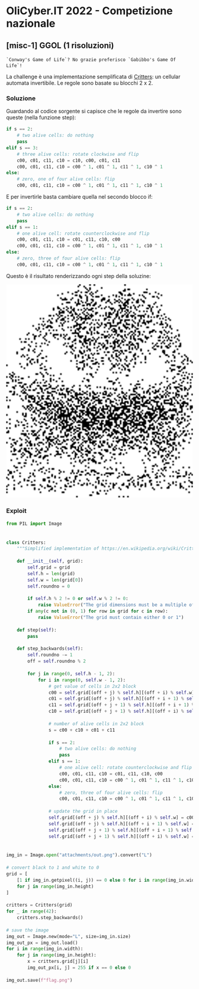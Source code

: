 # OliCyber.IT 2022 - Competizione nazionale

## [misc-1] GGOL (1 risoluzioni)

```
`Conway's Game of Life`? No grazie preferisco `Gabibbo's Game Of Life`!
```

La challenge è una implementazione semplificata di [Critters](<https://en.wikipedia.org/wiki/Critters_(cellular_automaton)>): un cellular automata invertibile. Le regole sono basate su blocchi 2 x 2.

### Soluzione

Guardando al codice sorgente si capisce che le regole da invertire sono queste (nella funzione step):

```py
if s == 2:
	# two alive cells: do nothing
	pass
elif s == 3:
	# three alive cells: rotate clockwise and flip
	c00, c01, c11, c10 = c10, c00, c01, c11
	c00, c01, c11, c10 = c00 ^ 1, c01 ^ 1, c11 ^ 1, c10 ^ 1
else:
	# zero, one of four alive cells: flip
	c00, c01, c11, c10 = c00 ^ 1, c01 ^ 1, c11 ^ 1, c10 ^ 1
```

E per invertirle basta cambiare quella nel secondo blocco if:

```py
if s == 2:
	# two alive cells: do nothing
	pass
elif s == 1:
	# one alive cell: rotate counterclockwise and flip
	c00, c01, c11, c10 = c01, c11, c10, c00
	c00, c01, c11, c10 = c00 ^ 1, c01 ^ 1, c11 ^ 1, c10 ^ 1
else:
	# zero, three of four alive cells: flip
	c00, c01, c11, c10 = c00 ^ 1, c01 ^ 1, c11 ^ 1, c10 ^ 1
```

Questo è il risultato renderizzando ogni step della soluzine:

![soluzione](attachments/solution.gif)

### Exploit

```py
from PIL import Image


class Critters:
    """Simplified implementation of https://en.wikipedia.org/wiki/Critters_(cellular_automaton)"""

    def __init__(self, grid):
        self.grid = grid
        self.h = len(grid)
        self.w = len(grid[0])
        self.roundno = 0

        if self.h % 2 != 0 or self.w % 2 != 0:
            raise ValueError("The grid dimensions must be a multiple of two")
        if any(c not in (0, 1) for row in grid for c in row):
            raise ValueError("The grid must contain either 0 or 1")

    def step(self):
		pass

    def step_backwards(self):
        self.roundno -= 1
        off = self.roundno % 2

        for j in range(0, self.h - 1, 2):
            for i in range(0, self.w - 1, 2):
                # get value of cells in 2x2 block
                c00 = self.grid[(off + j) % self.h][(off + i) % self.w]
                c01 = self.grid[(off + j) % self.h][(off + i + 1) % self.w]
                c11 = self.grid[(off + j + 1) % self.h][(off + i + 1) % self.w]
                c10 = self.grid[(off + j + 1) % self.h][(off + i) % self.w]

                # number of alive cells in 2x2 block
                s = c00 + c10 + c01 + c11

                if s == 2:
                    # two alive cells: do nothing
                    pass
                elif s == 1:
                    # one alive cell: rotate counterclockwise and flip
                    c00, c01, c11, c10 = c01, c11, c10, c00
                    c00, c01, c11, c10 = c00 ^ 1, c01 ^ 1, c11 ^ 1, c10 ^ 1
                else:
                    # zero, three of four alive cells: flip
                    c00, c01, c11, c10 = c00 ^ 1, c01 ^ 1, c11 ^ 1, c10 ^ 1

                # update the grid in place
                self.grid[(off + j) % self.h][(off + i) % self.w] = c00
                self.grid[(off + j) % self.h][(off + i + 1) % self.w] = c01
                self.grid[(off + j + 1) % self.h][(off + i + 1) % self.w] = c11
                self.grid[(off + j + 1) % self.h][(off + i) % self.w] = c10


img_in = Image.open("attachments/out.png").convert("L")

# convert black to 1 and white to 0
grid = [
    [1 if img_in.getpixel((i, j)) == 0 else 0 for i in range(img_in.width)]
    for j in range(img_in.height)
]

critters = Critters(grid)
for _ in range(42):
    critters.step_backwards()

# save the image
img_out = Image.new(mode="L", size=img_in.size)
img_out_px = img_out.load()
for i in range(img_in.width):
	for j in range(img_in.height):
		x = critters.grid[j][i]
		img_out_px[i, j] = 255 if x == 0 else 0

img_out.save(f"flag.png")
```
